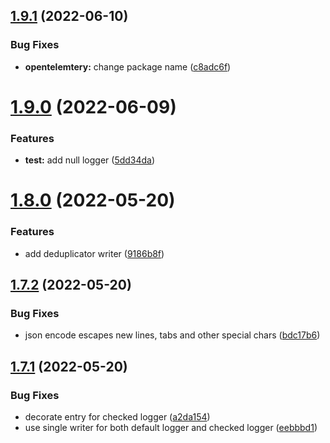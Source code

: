 ## [1.9.1](https://github.com/damianopetrungaro/golog/compare/v1.9.0...v1.9.1) (2022-06-10)


### Bug Fixes

* **opentelemtery:** change package name ([c8adc6f](https://github.com/damianopetrungaro/golog/commit/c8adc6f78fe65682ae5b1a5d81e879895564b607))



# [1.9.0](https://github.com/damianopetrungaro/golog/compare/v1.8.0...v1.9.0) (2022-06-09)


### Features

* **test:** add null logger ([5dd34da](https://github.com/damianopetrungaro/golog/commit/5dd34da1955007323f75f0197a70bf99f8113f3a))



# [1.8.0](https://github.com/damianopetrungaro/golog/compare/v1.7.2...v1.8.0) (2022-05-20)


### Features

* add deduplicator writer ([9186b8f](https://github.com/damianopetrungaro/golog/commit/9186b8f0cd572cef38a005a5d441bfda0e023745))



## [1.7.2](https://github.com/damianopetrungaro/golog/compare/v1.7.1...v1.7.2) (2022-05-20)


### Bug Fixes

* json encode escapes new lines, tabs and other special chars ([bdc17b6](https://github.com/damianopetrungaro/golog/commit/bdc17b6df75649883e8b8139bfc9c95c03fb1d00))



## [1.7.1](https://github.com/damianopetrungaro/golog/compare/v1.7.0...v1.7.1) (2022-05-20)


### Bug Fixes

* decorate entry for checked logger ([a2da154](https://github.com/damianopetrungaro/golog/commit/a2da154900d1ce750bb571b19835f45a1c4ff883))
* use single writer for both default logger and checked logger ([eebbbd1](https://github.com/damianopetrungaro/golog/commit/eebbbd1e8f81769f8bc613e8736493031eef1aa8))



